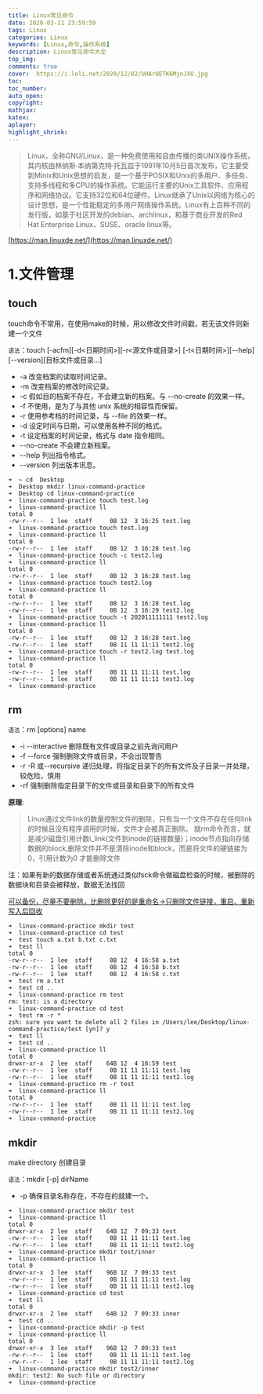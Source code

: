 ```yaml
---
title: Linux常见命令
date: 2020-03-11 23:59:59
tags: Linux
categories: Linux
keywords: [Linux,命令,操作系统]
description: Linux常见命令大全
top_img:
comments: true
cover:  https://i.loli.net/2020/12/02/UHArQETK6MjnJXO.jpg
toc:
toc_number:
auto_open:
copyright:
mathjax:
katex:
aplayer:
highlight_shrink:
---
```

> Linux，全称GNU/Linux，是一种免费使用和自由传播的类UNIX操作系统，其内核由林纳斯·本纳第克特·托瓦兹于1991年10月5日首次发布，它主要受到Minix和Unix思想的启发，是一个基于POSIX和Unix的多用户、多任务、支持多线程和多CPU的操作系统。它能运行主要的Unix工具软件、应用程序和网络协议。它支持32位和64位硬件。Linux继承了Unix以网络为核心的设计思想，是一个性能稳定的多用户网络操作系统。Linux有上百种不同的发行版，如基于社区开发的debian、archlinux，和基于商业开发的Red Hat Enterprise Linux、SUSE、oracle linux等。

[https://man.linuxde.net/](https://man.linuxde.net/)

# 1.文件管理
## touch

touch命令不常用，在使用make的时候，用以修改文件时间戳，若无该文件则新建一个文件

`语法`：touch [-acfm][-d<日期时间>][-r<源文件或目录>] [-t<日期时间>][--help][--version][目标文件或目录…]

+ -a 改变档案的读取时间记录。
+ -m 改变档案的修改时间记录。
+ -c 假如目的档案不存在，不会建立新的档案。与 --no-create 的效果一样。
+ -f 不使用，是为了与其他 unix 系统的相容性而保留。
+ -r 使用参考档的时间记录，与 --file 的效果一样。
+ -d 设定时间与日期，可以使用各种不同的格式。
+ -t 设定档案的时间记录，格式与 date 指令相同。
+ --no-create 不会建立新档案。
+ --help 列出指令格式。
+ --version 列出版本讯息。

```
➜  ~ cd  Desktop
➜  Desktop mkdir linux-command-practice
➜  Desktop cd linux-command-practice
➜  linux-command-practice touch test.log
➜  linux-command-practice ll
total 0
-rw-r--r--  1 lee  staff     0B 12  3 16:25 test.log
➜  linux-command-practice touch test.log
➜  linux-command-practice ll
total 0
-rw-r--r--  1 lee  staff     0B 12  3 16:28 test.log
➜  linux-command-practice touch -c test2.log
➜  linux-command-practice ll
total 0
-rw-r--r--  1 lee  staff     0B 12  3 16:28 test.log
➜  linux-command-practice touch test2.log
➜  linux-command-practice ll
total 0
-rw-r--r--  1 lee  staff     0B 12  3 16:28 test.log
-rw-r--r--  1 lee  staff     0B 12  3 16:29 test2.log
➜  linux-command-practice touch -t 202011111111 test2.log
➜  linux-command-practice ll
total 0
-rw-r--r--  1 lee  staff     0B 12  3 16:28 test.log
-rw-r--r--  1 lee  staff     0B 11 11 11:11 test2.log
➜  linux-command-practice touch -r test2.log test.log
➜  linux-command-practice ll
total 0
-rw-r--r--  1 lee  staff     0B 11 11 11:11 test.log
-rw-r--r--  1 lee  staff     0B 11 11 11:11 test2.log
➜  linux-command-practice
```

## rm

`语法`：rm [options] name

+ -i  --interactive 删除既有文件或目录之前先询问用户
+ -f  --force 强制删除文件或目录，不会出现警告
+ -r  -R 或--recursive 递归处理，将指定目录下的所有文件及子目录一并处理，较危险，慎用
+ -rf 强制删除指定目录下的文件或目录和目录下的所有文件

**原理**:
> Linux通过文件link的数量控制文件的删除，只有当一个文件不存在任何link的时候且没有程序调用的时候，文件才会被真正删除。
就rm命令而言，就是减少磁盘引用计数i_link(文件到inode的链接数量)；inode节点指向存储数据的block,删除文件并不是清除inode和block，而是将文件的硬链接为0，引用计数为0 才能删除文件

注：如果有新的数据存储或者系统通过类似fsck命令做磁盘检查的时候，被删除的数据块和目录会被释放，数据无法找回

[可以备份，尽量不要删除，比删除更好的是重命名->只删除文件链接，重启、重新写入后回收](https://www.cnblogs.com/ftl1012/p/9247107.html)

```
➜  linux-command-practice mkdir test
➜  linux-command-practice cd test
➜  test touch a.txt b.txt c.txt
➜  test ll
total 0
-rw-r--r--  1 lee  staff     0B 12  4 16:58 a.txt
-rw-r--r--  1 lee  staff     0B 12  4 16:58 b.txt
-rw-r--r--  1 lee  staff     0B 12  4 16:58 c.txt
➜  test rm a.txt
➜  test cd ..
➜  linux-command-practice rm test
rm: test: is a directory
➜  linux-command-practice cd test
➜  test rm -r *
zsh: sure you want to delete all 2 files in /Users/lee/Desktop/linux-command-practice/test [yn]? y
➜  test ll
➜  test cd ..
➜  linux-command-practice ll
total 0
drwxr-xr-x  2 lee  staff    64B 12  4 16:59 test
-rw-r--r--  1 lee  staff     0B 11 11 11:11 test.log
-rw-r--r--  1 lee  staff     0B 11 11 11:11 test2.log
➜  linux-command-practice rm -r test
➜  linux-command-practice ll
total 0
-rw-r--r--  1 lee  staff     0B 11 11 11:11 test.log
-rw-r--r--  1 lee  staff     0B 11 11 11:11 test2.log
➜  linux-command-practice
```


## mkdir

make directory 创建目录

`语法`：mkdir [-p] dirName

+ -p 确保目录名称存在，不存在的就建一个。

```
➜  linux-command-practice mkdir test
➜  linux-command-practice ll
total 0
drwxr-xr-x  2 lee  staff    64B 12  7 09:33 test
-rw-r--r--  1 lee  staff     0B 11 11 11:11 test.log
-rw-r--r--  1 lee  staff     0B 11 11 11:11 test2.log
➜  linux-command-practice mkdir test/inner
➜  linux-command-practice ll
total 0
drwxr-xr-x  3 lee  staff    96B 12  7 09:33 test
-rw-r--r--  1 lee  staff     0B 11 11 11:11 test.log
-rw-r--r--  1 lee  staff     0B 11 11 11:11 test2.log
➜  linux-command-practice cd test
➜  test ll
total 0
drwxr-xr-x  2 lee  staff    64B 12  7 09:33 inner
➜  test cd ..
➜  linux-command-practice mkdir -p test
➜  linux-command-practice ll
total 0
drwxr-xr-x  3 lee  staff    96B 12  7 09:33 test
-rw-r--r--  1 lee  staff     0B 11 11 11:11 test.log
-rw-r--r--  1 lee  staff     0B 11 11 11:11 test2.log
➜  linux-command-practice mkdir test2/inner
mkdir: test2: No such file or directory
➜  linux-command-practice
```


